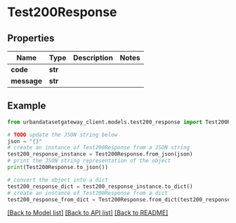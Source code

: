 # Test200Response


## Properties

Name | Type | Description | Notes
------------ | ------------- | ------------- | -------------
**code** | **str** |  | 
**message** | **str** |  | 

## Example

```python
from urbandatasetgateway_client.models.test200_response import Test200Response

# TODO update the JSON string below
json = "{}"
# create an instance of Test200Response from a JSON string
test200_response_instance = Test200Response.from_json(json)
# print the JSON string representation of the object
print(Test200Response.to_json())

# convert the object into a dict
test200_response_dict = test200_response_instance.to_dict()
# create an instance of Test200Response from a dict
test200_response_from_dict = Test200Response.from_dict(test200_response_dict)
```
[[Back to Model list]](../README.md#documentation-for-models) [[Back to API list]](../README.md#documentation-for-api-endpoints) [[Back to README]](../README.md)


